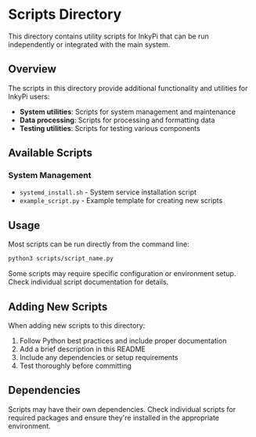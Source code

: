 # Scripts Directory

This directory contains utility scripts for InkyPi that can be run independently or integrated with the main system.

## Overview

The scripts in this directory provide additional functionality and utilities for InkyPi users:

- **System utilities**: Scripts for system management and maintenance
- **Data processing**: Scripts for processing and formatting data
- **Testing utilities**: Scripts for testing various components

## Available Scripts

### System Management
- `systemd_install.sh` - System service installation script
- `example_script.py` - Example template for creating new scripts

## Usage

Most scripts can be run directly from the command line:

```bash
python3 scripts/script_name.py
```

Some scripts may require specific configuration or environment setup. Check individual script documentation for details.

## Adding New Scripts

When adding new scripts to this directory:

1. Follow Python best practices and include proper documentation
2. Add a brief description in this README
3. Include any dependencies or setup requirements
4. Test thoroughly before committing

## Dependencies

Scripts may have their own dependencies. Check individual scripts for required packages and ensure they're installed in the appropriate environment. 